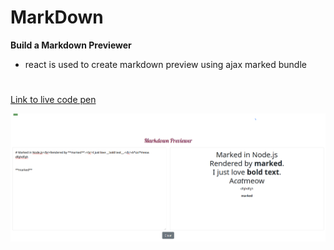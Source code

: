 # MarkDown
**Build a Markdown Previewer**
+ react is used to create markdown preview using ajax marked bundle
#
 [Link to live code pen](https://codepen.io/rkng/pen/zYdbQrz)

 ![plot](../assets/markdown.png)

